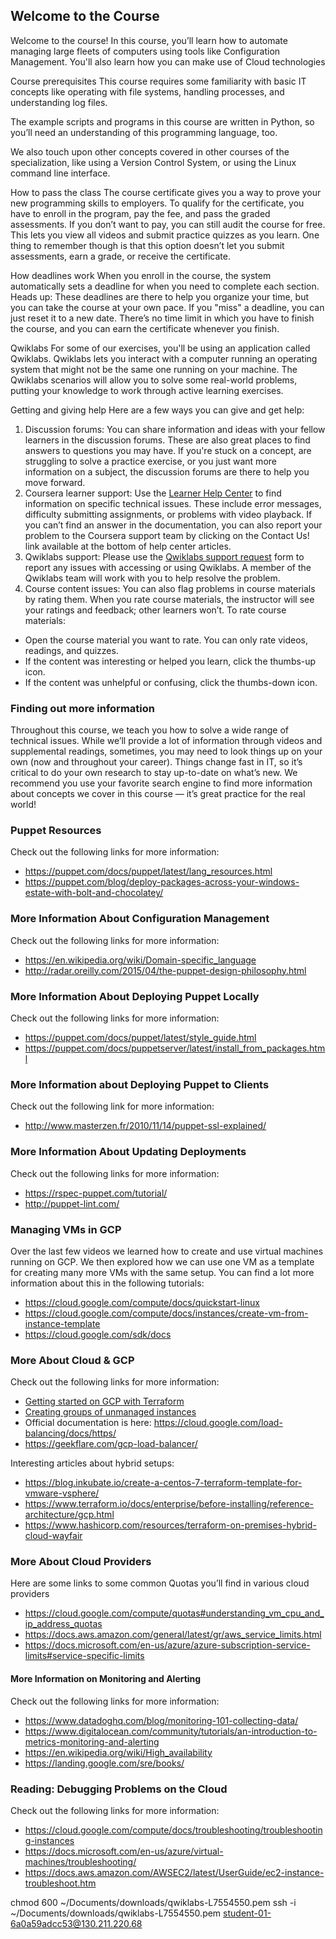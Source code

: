 ## Welcome to the Course
Welcome to the course!
In this course, you’ll learn how to automate managing large fleets of computers using tools like Configuration Management. You'll also learn how you can make use of Cloud technologies

Course prerequisites
This course requires some familiarity with basic IT concepts like operating with file systems, handling processes, and understanding log files.

The example scripts and programs in this course are written in Python, so you’ll need an understanding of this programming language, too. 

We also touch upon other concepts covered in other courses of the specialization, like using a Version Control System, or using the Linux command line interface.

How to pass the class
The course certificate gives you a way to prove your new programming skills to employers. To qualify for the certificate, you have to enroll in the program, pay the fee, and pass the graded assessments. If you don’t want to pay, you can still audit the course for free. This lets you view all videos and submit practice quizzes as you learn. One thing to remember though is that this option doesn’t let you submit assessments, earn a grade, or receive the certificate.

How deadlines work
When you enroll in the course, the system automatically sets a deadline for when you need to complete each section. Heads up: These deadlines are there to help you organize your time, but you can take the course at your own pace. If you "miss" a deadline, you can just reset it to a new date. There’s no time limit in which you have to finish the course, and you can earn the certificate whenever you finish.

Qwiklabs
For some of our exercises, you'll be using an application called Qwiklabs. Qwiklabs lets you interact with a computer running an operating system that might not be the same one running on your machine. The Qwiklabs scenarios will allow you to solve some real-world problems, putting your knowledge to work through active learning exercises.

Getting and giving help
Here are a few ways you can give and get help: 

1. Discussion forums: You can share information and ideas with your fellow learners in the discussion forums. These are also great places to find answers to questions you may have. If you're stuck on a concept, are struggling to solve a practice exercise, or you just want more information on a subject, the discussion forums are there to help you move forward.
2. Coursera learner support: Use the [Learner Help Center](https://learner.coursera.help/hc/en-us) to find information on specific technical issues. These include error messages, difficulty submitting assignments, or problems with video playback. If you can’t find an answer in the documentation, you can also report your problem to the Coursera support team by clicking on the Contact Us! link available at the bottom of help center articles.
3. Qwiklabs support: Please use the [Qwiklabs support request](https://qwiklab.zendesk.com/hc/en-us/requests/new) form to report any issues with accessing or using Qwiklabs. A member of the Qwiklabs team will work with you to help resolve the problem.
4. Course content issues: You can also flag problems in course materials by rating them. When you rate course materials, the instructor will see your ratings and feedback; other learners won’t. To rate course materials:

- Open the course material you want to rate. You can only rate videos, readings, and quizzes.
- If the content was interesting or helped you learn, click the thumbs-up icon.
- If the content was unhelpful or confusing, click the thumbs-down icon.

### Finding out more information
Throughout this course, we teach you how to solve a wide range of technical issues. While we’ll provide a lot of information through videos and supplemental readings, sometimes, you may need to look things up on your own (now and throughout your career). Things change fast in IT, so it’s critical to do your own research to stay up-to-date on what’s new. We recommend you use your favorite search engine to find more information about concepts we cover in this course — it’s great practice for the real world!

### Puppet Resources
Check out the following links for more information:

- https://puppet.com/docs/puppet/latest/lang_resources.html
- https://puppet.com/blog/deploy-packages-across-your-windows-estate-with-bolt-and-chocolatey/
### More Information About Configuration Management
Check out the following links for more information:

- https://en.wikipedia.org/wiki/Domain-specific_language
- http://radar.oreilly.com/2015/04/the-puppet-design-philosophy.html

### More Information About Deploying Puppet Locally
Check out the following links for more information:

- https://puppet.com/docs/puppet/latest/style_guide.html
- https://puppet.com/docs/puppetserver/latest/install_from_packages.html
### More Information about Deploying Puppet to Clients
Check out the following link for more information:

- http://www.masterzen.fr/2010/11/14/puppet-ssl-explained/

### More Information About Updating Deployments
Check out the following links for more information:

- https://rspec-puppet.com/tutorial/
- http://puppet-lint.com/

### Managing VMs in GCP
Over the last few videos we learned how to create and use virtual machines running on GCP. We then explored how we can use one VM as a template for creating many more VMs with the same setup. You can find a lot more information about this in the following tutorials:

- https://cloud.google.com/compute/docs/quickstart-linux
- https://cloud.google.com/compute/docs/instances/create-vm-from-instance-template
- https://cloud.google.com/sdk/docs
### More About Cloud & GCP
Check out the following links for more information:

- [Getting started on GCP with Terraform](https://cloud.google.com/community/tutorials/getting-started-on-gcp-with-terraform)
- [Creating groups of unmanaged instances](https://cloud.google.com/compute/docs/instance-groups/creating-groups-of-unmanaged-instances)
- Official documentation is here: https://cloud.google.com/load-balancing/docs/https/
- https://geekflare.com/gcp-load-balancer/

Interesting articles about hybrid setups:

- https://blog.inkubate.io/create-a-centos-7-terraform-template-for-vmware-vsphere/
- https://www.terraform.io/docs/enterprise/before-installing/reference-architecture/gcp.html
- https://www.hashicorp.com/resources/terraform-on-premises-hybrid-cloud-wayfair

### More About Cloud Providers
Here are some links to some common Quotas you’ll find in various cloud providers

- https://cloud.google.com/compute/quotas#understanding_vm_cpu_and_ip_address_quotas
- https://docs.aws.amazon.com/general/latest/gr/aws_service_limits.html
- https://docs.microsoft.com/en-us/azure/azure-subscription-service-limits#service-specific-limits

#### More Information on Monitoring and Alerting
Check out the following links for more information:

- https://www.datadoghq.com/blog/monitoring-101-collecting-data/
- https://www.digitalocean.com/community/tutorials/an-introduction-to-metrics-monitoring-and-alerting
- https://en.wikipedia.org/wiki/High_availability
- https://landing.google.com/sre/books/
### Reading: Debugging Problems on the Cloud
Check out the following links for more information:

- https://cloud.google.com/compute/docs/troubleshooting/troubleshooting-instances
- https://docs.microsoft.com/en-us/azure/virtual-machines/troubleshooting/
- https://docs.aws.amazon.com/AWSEC2/latest/UserGuide/ec2-instance-troubleshoot.htm

chmod 600 ~/Documents/downloads/qwiklabs-L7554550.pem
ssh -i ~/Documents/downloads/qwiklabs-L7554550.pem student-01-6a0a59adcc53@130.211.220.68
